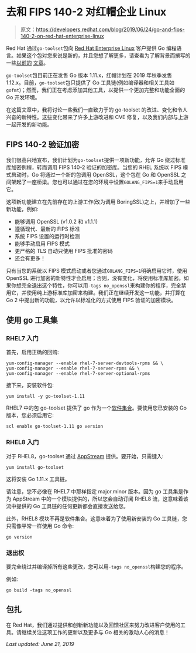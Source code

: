 # 去和 FIPS 140-2 对红帽企业 Linux

> 原文：<https://developers.redhat.com/blog/2019/06/24/go-and-fips-140-2-on-red-hat-enterprise-linux>

Red Hat 通过`go-toolset`包向 [Red Hat Enterprise Linux](https://developers.redhat.com/rhel8/) 客户提供 Go 编程语言。如果这个包对您来说是新的，并且您想了解更多，请查看为了解背景而撰写的一些[以前的](https://access.redhat.com/documentation/en-us/red_hat_developer_tools/2018.2/html-single/using_go_toolset/index) [文章](https://developers.redhat.com/blog/2017/10/31/getting-started-go-toolset/)。

`go-toolset`包目前正在发售 Go 版本 1.11.x，红帽计划在 2019 年秋季发售 1.12.x。目前，`go-toolset`包只提供了 Go 工具链(例如编译器和相关工具如`gofmt`)；然而，我们正在考虑添加其他工具，以提供一个更加完整和功能全面的 Go 开发环境。

在这篇文章中，我将讨论一些我们一直致力于的 go-toolset 的改进、变化和令人兴奋的新特性。这些变化带来了许多上游改进和 CVE 修复，以及我们内部与上游一起开发的新功能。

## FIPS 140-2 验证加密

我们很高兴地宣布，我们计划为`go-toolset`提供一项新功能，允许 Go 绕过标准库加密例程，转而调用 FIPS 140-2 验证的加密库。当您的 RHEL 系统以 FIPS 模式启动时，Go 将通过一个新的包调用 OpenSSL，这个包在 Go 和 OpenSSL 之间架起了一座桥梁。您也可以通过在您的环境中设置`GOLANG_FIPS=1`来手动启用它。

这项新功能建立在先前存在的上游工作(改为调用 BoringSSL)之上，并增加了一些新功能，例如:

*   能够调用 OpenSSL (v1.0.2 和 v1.1.1)
*   遵循现代、最新的 FIPS 标准
*   系统 FIPS 设置的运行时检测
*   能够手动启用 FIPS 模式
*   更严格的 TLS 自动只使用 FIPS 批准的密码
*   还会有更多！

只有当您的系统以 FIPS 模式启动或者您通过`GOLANG_FIPS=1`明确启用它时，使用 OpenSSL 进行加密的新特性才会启用；否则，没有变化，将使用标准库加密。如果你想完全退出这个特性，你可以用`-tags no_openssl`来构建你的程序，完全禁用它，并使用纯上游标准库加密来构建。我们正在继续开发这一功能，并打算在 Go 2 中提出新的功能，以允许以标准化的方式使用 FIPS 验证的加密模块。

## 使用 go 工具集

### RHEL7 入门

首先，启用正确的回购:

```
yum-config-manager --enable rhel-7-server-devtools-rpms && \
yum-config-manager --enable rhel-7-server-rpms && \
yum-config-manager --enable rhel-7-server-optional-rpms
```

接下来，安装软件包:

```
yum install -y go-toolset-1.11
```

RHEL7 中的包 go-toolset 提供了 go 作为一个[软件集合](https://developers.redhat.com/products/softwarecollections/overview/)。要使用您已安装的 Go 版本，您必须启用它:

```
scl enable go-toolset-1.11 go version
```

### RHEL8 入门

对于 RHEL8，go-toolset 通过 [AppStream](https://developers.redhat.com/blog/2018/11/15/rhel8-introducing-appstreams/) 提供。要开始，只需键入:

```
yum install go-toolset
```

这将安装 Go 1.11.x 工具链。

请注意，您不必像在 RHEL7 中那样指定 major.minor 版本。因为 go 工具集是作为 AppStream 中的一个模块提供的，所以您会自动订阅 RHEL8 流，这意味着该流中提供的 Go 工具链的任何更新都会直接发送给您。

此外，RHEL8 模块不再是软件集合。这意味着为了使用新安装的 Go 工具链，您只需像平常一样使用 Go 命令:

```
go version
```

### 退出权

要完全绕过并编译掉所有这些更改，您可以用`-tags no_openssl`构建您的程序。

例如:

```
go build -tags no_openssl
```

## 包扎

在 Red Hat，我们通过提供和创新新功能以及回馈社区来努力改进客户使用的工具。请继续关注这项工作的更新以及更多与 Go 相关的激动人心的消息！

*Last updated: June 21, 2019*